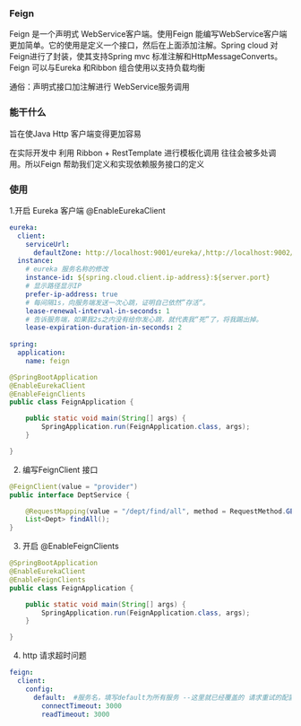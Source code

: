 ### Feign

Feign 是一个声明式 WebService客户端。使用Feign 能编写WebService客户端更加简单。它的使用是定义一个接口，然后在上面添加注解。Spring cloud 对Feign进行了封装，使其支持Spring mvc 标准注解和HttpMessageConverts。Feign 可以与Eureka 和Ribbon 组合使用以支持负载均衡

通俗：声明式接口加注解进行 WebService服务调用

### 能干什么

旨在使Java Http 客户端变得更加容易

在实际开发中 利用 Ribbon + RestTemplate  进行模板化调用 往往会被多处调用。所以Feign 帮助我们定义和实现依赖服务接口的定义

### 使用

 1.开启 Eureka 客户端 @EnableEurekaClient

```yml
eureka:
  client:
    serviceUrl:
      defaultZone: http://localhost:9001/eureka/,http://localhost:9002/eureka/,http://localhost:9003/eureka/
  instance:
    # eureka 服务名称的修改
    instance-id: ${spring.cloud.client.ip-address}:${server.port}
    # 显示路径显示IP
    prefer-ip-address: true
    # 每间隔1s，向服务端发送一次心跳，证明自己依然”存活“。
    lease-renewal-interval-in-seconds: 1
    # 告诉服务端，如果我2s之内没有给你发心跳，就代表我“死”了，将我踢出掉。
    lease-expiration-duration-in-seconds: 2
    
spring:
  application:
    name: feign    
```

```java
@SpringBootApplication
@EnableEurekaClient
@EnableFeignClients
public class FeignApplication {

    public static void main(String[] args) {
        SpringApplication.run(FeignApplication.class, args);
    }

}
```

2. 编写FeignClient 接口

```java
@FeignClient(value = "provider")
public interface DeptService {

    @RequestMapping(value = "/dept/find/all", method = RequestMethod.GET)
    List<Dept> findAll();
}
```

3. 开启 @EnableFeignClients

```java
@SpringBootApplication
@EnableEurekaClient
@EnableFeignClients
public class FeignApplication {

    public static void main(String[] args) {
        SpringApplication.run(FeignApplication.class, args);
    }

}
```

4. http 请求超时问题 

```yml
feign:
  client:
    config:
      default:  #服务名，填写default为所有服务 --这里就已经覆盖的 请求重试的配置--只重试 get 请求
        connectTimeout: 3000
        readTimeout: 3000
```



